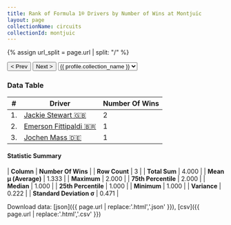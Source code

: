 ```yaml
---
title: Rank of Formula 1® Drivers by Number of Wins at Montjuïc
layout: page
collectionName: circuits
collectionId: montjuic
---
```


{% assign url_split = page.url | split: "/" %}
<div id="collection-navigation">
<button onclick="selector.options[selector.selectedIndex-1].value && (window.location = selector.options[selector.selectedIndex-1].value);">&lt; Prev</button>
<button onclick="selector.options[selector.selectedIndex+1].value && (window.location = selector.options[selector.selectedIndex+1].value);">Next &gt;</button>
<select id="selector" onchange="this.options[this.selectedIndex].value && (window.location = this.options[this.selectedIndex].value);">
  {% for collectionId in site.data[page.collectionName].refs %}
    {% if collectionId == page.collectionId %}
      {% assign selected = "selected" %}
    {% else %}
      {% assign selected = "" %}
    {% endif %}
    {% assign profile = site.data[page.collectionName][collectionId].profile %}
    <option value="/f1/{{ page.collectionName }}/{{ collectionId }}/{{ url_split[4] }}" {{ selected }}>{{ profile.collection_name }}</option>
  {% endfor %}
</select>
</div>

<canvas id="chart" width="400" height="180"></canvas>
<script>
var data = {
    "datasets": [
        {
            "backgroundColor": [
                "#9C8E8D",
                "#9C8E8D",
                "#9C8E8D"
            ],
            "borderColor": [
                "#1D181E",
                "#1D181E",
                "#1D181E"
            ],
            "borderWidth": 1,
            "data": [
                2.0,
                1.0,
                1.0
            ],
            "label": "Number Of Wins"
        }
    ],
    "labels": [
        "Jackie Stewart",
        "Emerson Fittipaldi",
        "Jochen Mass"
    ]
};
var options = {
  legend: {
    display: false
  },
  scales: {
    xAxes: [{
      ticks: {
        beginAtZero: true,
        maxRotation: 180,
        display: window.innerWidth > 800
      }
    }],
    yAxes: [{
      ticks: {
        beginAtZero: true
      }
    }]
  },
  onResize: function(chart, size) {
    chart.options.scales.xAxes[0].ticks.display = size.width > 800;
  }
};
var chart = new Chart("chart", {
    data: data,
    type: 'bar',
    options: options
});
</script>



### Data Table

| # | Driver | Number Of Wins |
|--|--|--|
| 1. | [Jackie Stewart 🇬🇧](/f1/drivers/stewart) | 2 |
| 2. | [Emerson Fittipaldi 🇧🇷](/f1/drivers/emerson_fittipaldi) | 1 |
| 3. | [Jochen Mass 🇩🇪](/f1/drivers/mass) | 1 |

#### Statistic Summary

| **Column** | **Number Of Wins** |
| **Row Count** | 3 |
| **Total Sum** | 4.000 |
| **Mean μ (Average)** | 1.333 |
| **Maximum** | 2.000 |
| **75th Percentile** | 2.000 |
| **Median** | 1.000 |
| **25th Percentile** | 1.000 |
| **Minimum** | 1.000 |
| **Variance** | 0.222 |
| **Standard Deviation σ** | 0.471 |

Download data: [json]({{ page.url | replace:'.html','.json' }}), [csv]({{ page.url | replace:'.html','.csv' }})
